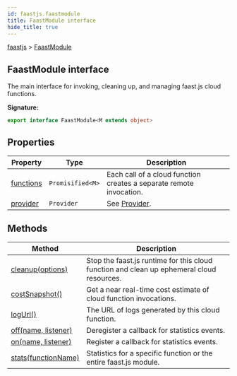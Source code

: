 ```yaml
---
id: faastjs.faastmodule
title: FaastModule interface
hide_title: true
---
```

[faastjs](./faastjs.md) &gt; [FaastModule](./faastjs.faastmodule.md)

## FaastModule interface

The main interface for invoking, cleaning up, and managing faast.js cloud functions.

<b>Signature:</b>

```typescript
export interface FaastModule<M extends object> 
```

## Properties

|  Property | Type | Description |
|  --- | --- | --- |
|  [functions](./faastjs.faastmodule.functions.md) | <code>Promisified&lt;M&gt;</code> | Each call of a cloud function creates a separate remote invocation. |
|  [provider](./faastjs.faastmodule.provider.md) | <code>Provider</code> | See [Provider](./faastjs.provider.md)<!-- -->. |

## Methods

|  Method | Description |
|  --- | --- |
|  [cleanup(options)](./faastjs.faastmodule.cleanup.md) | Stop the faast.js runtime for this cloud function and clean up ephemeral cloud resources. |
|  [costSnapshot()](./faastjs.faastmodule.costsnapshot.md) | Get a near real-time cost estimate of cloud function invocations. |
|  [logUrl()](./faastjs.faastmodule.logurl.md) | The URL of logs generated by this cloud function. |
|  [off(name, listener)](./faastjs.faastmodule.off.md) | Deregister a callback for statistics events. |
|  [on(name, listener)](./faastjs.faastmodule.on.md) | Register a callback for statistics events. |
|  [stats(functionName)](./faastjs.faastmodule.stats.md) | Statistics for a specific function or the entire faast.js module. |
